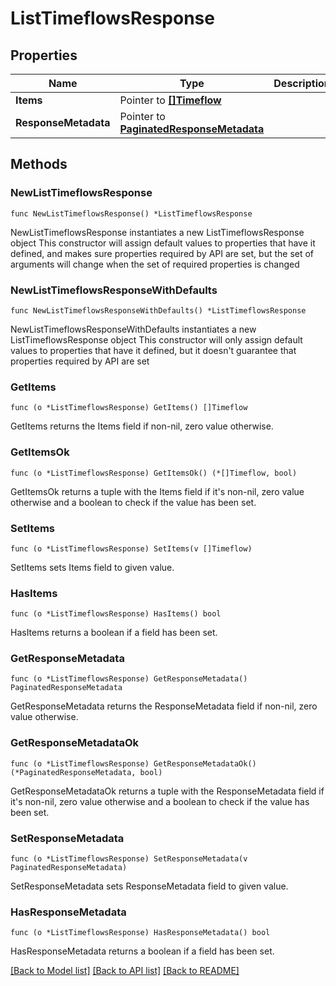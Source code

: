 # ListTimeflowsResponse

## Properties

Name | Type | Description | Notes
------------ | ------------- | ------------- | -------------
**Items** | Pointer to [**[]Timeflow**](Timeflow.md) |  | [optional] 
**ResponseMetadata** | Pointer to [**PaginatedResponseMetadata**](PaginatedResponseMetadata.md) |  | [optional] 

## Methods

### NewListTimeflowsResponse

`func NewListTimeflowsResponse() *ListTimeflowsResponse`

NewListTimeflowsResponse instantiates a new ListTimeflowsResponse object
This constructor will assign default values to properties that have it defined,
and makes sure properties required by API are set, but the set of arguments
will change when the set of required properties is changed

### NewListTimeflowsResponseWithDefaults

`func NewListTimeflowsResponseWithDefaults() *ListTimeflowsResponse`

NewListTimeflowsResponseWithDefaults instantiates a new ListTimeflowsResponse object
This constructor will only assign default values to properties that have it defined,
but it doesn't guarantee that properties required by API are set

### GetItems

`func (o *ListTimeflowsResponse) GetItems() []Timeflow`

GetItems returns the Items field if non-nil, zero value otherwise.

### GetItemsOk

`func (o *ListTimeflowsResponse) GetItemsOk() (*[]Timeflow, bool)`

GetItemsOk returns a tuple with the Items field if it's non-nil, zero value otherwise
and a boolean to check if the value has been set.

### SetItems

`func (o *ListTimeflowsResponse) SetItems(v []Timeflow)`

SetItems sets Items field to given value.

### HasItems

`func (o *ListTimeflowsResponse) HasItems() bool`

HasItems returns a boolean if a field has been set.

### GetResponseMetadata

`func (o *ListTimeflowsResponse) GetResponseMetadata() PaginatedResponseMetadata`

GetResponseMetadata returns the ResponseMetadata field if non-nil, zero value otherwise.

### GetResponseMetadataOk

`func (o *ListTimeflowsResponse) GetResponseMetadataOk() (*PaginatedResponseMetadata, bool)`

GetResponseMetadataOk returns a tuple with the ResponseMetadata field if it's non-nil, zero value otherwise
and a boolean to check if the value has been set.

### SetResponseMetadata

`func (o *ListTimeflowsResponse) SetResponseMetadata(v PaginatedResponseMetadata)`

SetResponseMetadata sets ResponseMetadata field to given value.

### HasResponseMetadata

`func (o *ListTimeflowsResponse) HasResponseMetadata() bool`

HasResponseMetadata returns a boolean if a field has been set.


[[Back to Model list]](../README.md#documentation-for-models) [[Back to API list]](../README.md#documentation-for-api-endpoints) [[Back to README]](../README.md)


